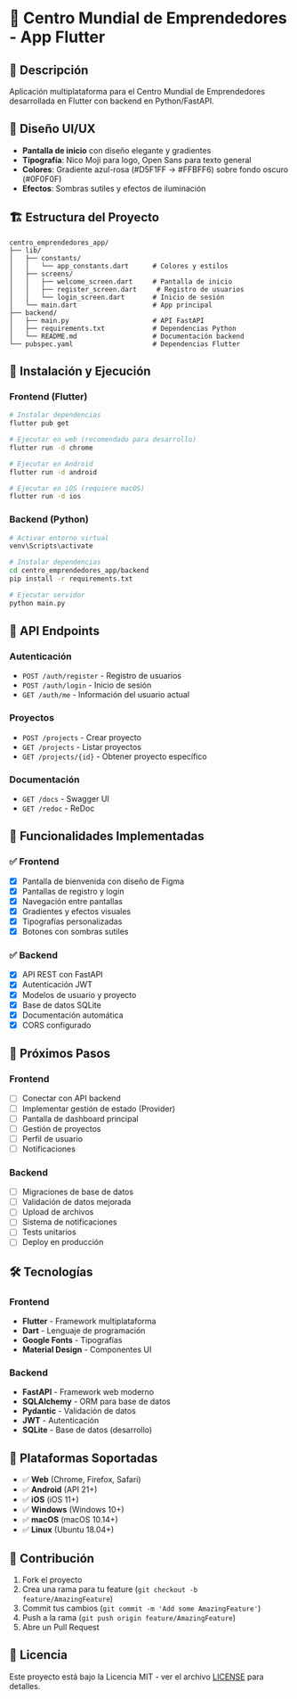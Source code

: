 # 🚀 Centro Mundial de Emprendedores - App Flutter

## 📱 Descripción
Aplicación multiplataforma para el Centro Mundial de Emprendedores desarrollada en Flutter con backend en Python/FastAPI.

## 🎨 Diseño UI/UX
- **Pantalla de inicio** con diseño elegante y gradientes
- **Tipografía**: Nico Moji para logo, Open Sans para texto general
- **Colores**: Gradiente azul-rosa (#D5F1FF → #FFBFF6) sobre fondo oscuro (#0F0F0F)
- **Efectos**: Sombras sutiles y efectos de iluminación

## 🏗️ Estructura del Proyecto

```
centro_emprendedores_app/
├── lib/
│   ├── constants/
│   │   └── app_constants.dart      # Colores y estilos
│   ├── screens/
│   │   ├── welcome_screen.dart     # Pantalla de inicio
│   │   ├── register_screen.dart     # Registro de usuarios
│   │   └── login_screen.dart       # Inicio de sesión
│   └── main.dart                   # App principal
├── backend/
│   ├── main.py                     # API FastAPI
│   ├── requirements.txt            # Dependencias Python
│   └── README.md                   # Documentación backend
└── pubspec.yaml                    # Dependencias Flutter
```

## 🚀 Instalación y Ejecución

### Frontend (Flutter)
```bash
# Instalar dependencias
flutter pub get

# Ejecutar en web (recomendado para desarrollo)
flutter run -d chrome

# Ejecutar en Android
flutter run -d android

# Ejecutar en iOS (requiere macOS)
flutter run -d ios
```

### Backend (Python)
```bash
# Activar entorno virtual
venv\Scripts\activate

# Instalar dependencias
cd centro_emprendedores_app/backend
pip install -r requirements.txt

# Ejecutar servidor
python main.py
```

## 📡 API Endpoints

### Autenticación
- `POST /auth/register` - Registro de usuarios
- `POST /auth/login` - Inicio de sesión
- `GET /auth/me` - Información del usuario actual

### Proyectos
- `POST /projects` - Crear proyecto
- `GET /projects` - Listar proyectos
- `GET /projects/{id}` - Obtener proyecto específico

### Documentación
- `GET /docs` - Swagger UI
- `GET /redoc` - ReDoc

## 🎯 Funcionalidades Implementadas

### ✅ Frontend
- [x] Pantalla de bienvenida con diseño de Figma
- [x] Pantallas de registro y login
- [x] Navegación entre pantallas
- [x] Gradientes y efectos visuales
- [x] Tipografías personalizadas
- [x] Botones con sombras sutiles

### ✅ Backend
- [x] API REST con FastAPI
- [x] Autenticación JWT
- [x] Modelos de usuario y proyecto
- [x] Base de datos SQLite
- [x] Documentación automática
- [x] CORS configurado

## 🔧 Próximos Pasos

### Frontend
- [ ] Conectar con API backend
- [ ] Implementar gestión de estado (Provider)
- [ ] Pantalla de dashboard principal
- [ ] Gestión de proyectos
- [ ] Perfil de usuario
- [ ] Notificaciones

### Backend
- [ ] Migraciones de base de datos
- [ ] Validación de datos mejorada
- [ ] Upload de archivos
- [ ] Sistema de notificaciones
- [ ] Tests unitarios
- [ ] Deploy en producción

## 🛠️ Tecnologías

### Frontend
- **Flutter** - Framework multiplataforma
- **Dart** - Lenguaje de programación
- **Google Fonts** - Tipografías
- **Material Design** - Componentes UI

### Backend
- **FastAPI** - Framework web moderno
- **SQLAlchemy** - ORM para base de datos
- **Pydantic** - Validación de datos
- **JWT** - Autenticación
- **SQLite** - Base de datos (desarrollo)

## 📱 Plataformas Soportadas
- ✅ **Web** (Chrome, Firefox, Safari)
- ✅ **Android** (API 21+)
- ✅ **iOS** (iOS 11+)
- ✅ **Windows** (Windows 10+)
- ✅ **macOS** (macOS 10.14+)
- ✅ **Linux** (Ubuntu 18.04+)

## 🤝 Contribución
1. Fork el proyecto
2. Crea una rama para tu feature (`git checkout -b feature/AmazingFeature`)
3. Commit tus cambios (`git commit -m 'Add some AmazingFeature'`)
4. Push a la rama (`git push origin feature/AmazingFeature`)
5. Abre un Pull Request

## 📄 Licencia
Este proyecto está bajo la Licencia MIT - ver el archivo [LICENSE](LICENSE) para detalles.